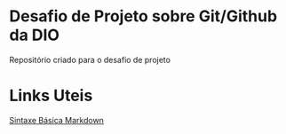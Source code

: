 # Desafio  de Projeto  sobre Git/Github da DIO
Repositório criado para o desafio de projeto

# Links Uteis
[Sintaxe Básica Markdown](https://www.markdownguide.org/basic-syntax/)
